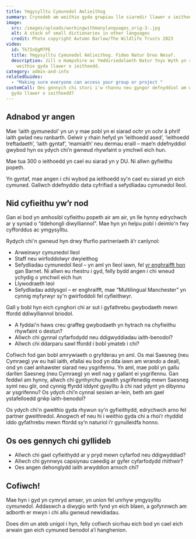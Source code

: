 ```yaml
---
title: Ymgysylltu Cymunedol Amlieithog
summary: Crynodeb am weithio gyda grwpiau lle siaredir llawer o ieithoedd.
image:
  src: /images/uploads/workingwithmanylanguages_orig-3-.jpg
  alt: A stack of small dictionaries in other languages
  credit: Photo copyright Autumn Barlow/The Wildlife Trusts 2023
video:
  id: Tk7InQgM7PE
  title: Ymgysylltu Cymunedol Amlieithog. Fideo Natur Drws Nesaf.
  description: Jill o Hampshire ac Ymddiriedolaeth Natur Ynys Wyth yn siarad am
    weithio gyda llawer o ieithoedd.
category: admin-and-info
relatedGuides:
  - "Making sure everyone can access your group or project "
customCall: Oes gennych chi stori i'w rhannu neu gyngor defnyddiol am weithio
  gyda llawer o ieithoedd?
---
```

## Adnabod yr angen 



Mae ‘iaith gymunedol’ yn un y mae pobl yn ei siarad ochr yn ochr â phrif iaith gwlad neu ranbarth. Gelwir y rhain hefyd yn ‘ieithoedd ased’, ‘ieithoedd treftadaeth’, ‘iaith gyntaf’, ‘mamiaith’ neu dermau eraill – mae’n ddefnyddiol gwybod hyn os ydych chi’n gwneud rhywfaint o ymchwil eich hun.


Mae tua 300 o ieithoedd yn cael eu siarad yn y DU. Ni allwn gyfieithu popeth.



Yn gyntaf, mae angen i chi wybod pa ieithoedd sy'n cael eu siarad yn eich cymuned. Gallwch ddefnyddio data cyfrifiad a sefydliadau cymunedol lleol.



## Nid cyfieithu yw’r nod



Gan ei bod yn amhosibl cyfieithu popeth air am air, yn lle hynny edrychwch ar y syniad o “ddehongli diwylliannol”. Mae hyn yn helpu pobl i deimlo'n fwy cyfforddus ac ymgysylltu.

Rydych chi'n gwneud hyn drwy ffurfio partneriaeth â’r canlynol:
* Arweinwyr cymunedol lleol
* Staff neu wirfoddolwyr dwyieithog
* Sefydliadau cymunedol lleol – yn aml yn lleol iawn, fel [yr enghraifft hon](http://multilingualwellbeing.org.uk/?page_id=21) gan Barnet. Ni allwn eu rhestru i gyd, felly bydd angen i chi wneud ychydig o ymchwil eich hun
* Llywodraeth leol
* Sefydliadau addysgol – er enghraifft, mae “Multilingual Manchester” yn cynnig myfyrwyr sy'n gwirfoddoli fel cyfieithwyr.



Gall y bobl hyn eich cynghori chi ar sut i gyfathrebu gwybodaeth mewn ffordd ddiwylliannol briodol.


* A fyddai'n haws creu graffeg gwybodaeth yn hytrach na chyfieithu rhywfaint o destun?
* Allwch chi gynnal cyfarfodydd neu ddigwyddiadau iaith-benodol?
* Allwch chi ddarparu sawl ffordd i bobl ymateb i chi?



Cofiwch fod gan bobl amrywiaeth o gryfderau yn aml. Os mai Saesneg (neu Cymraeg) yw eu hail iaith, efallai eu bod yn dda iawn am wrando a deall, ond yn cael anhawster siarad neu ysgrifennu. Yn aml, mae pobl yn gallu darllen Saesneg (neu Cymraeg) yn well nag y gallant ei ysgrifennu. Gan feddwl am hynny, allwch chi gynhyrchu gwaith ysgrifenedig mewn Saesneg syml neu glir, ond cynnig ffyrdd iddynt gysylltu â chi nad ydynt yn dibynnu ar ysgrifennu? Os ydych chi’n cynnal sesiwn ar-lein, beth am gael ystafelloedd grŵp iaith-benodol?



Os ydych chi'n gweithio gyda rhywun sy'n gyfieithydd, edrychwch arno fel partner gweithredol. Anogwch ef neu hi i weithio gyda chi a rhoi’r rhyddid iddo gyfathrebu mewn ffordd sy’n naturiol i’r gynulleidfa honno.



## Os oes gennych chi gyllideb



* Allwch chi gael cyfieithydd ar y pryd mewn cyfarfod neu ddigwyddiad?
* Allwch chi gynnwys capsiynau caeedig ar gyfer cyfarfodydd rhithwir?
* Oes angen dehonglydd iaith arwyddion arnoch chi?



## Cofiwch!



Mae hyn i gyd yn cymryd amser, yn union fel unrhyw ymgysylltu cymunedol. Addaswch a diwygio wrth fynd yn eich blaen, a gofynnwch am adborth er mwyn i chi allu gwneud newidiadau.

Does dim un ateb unigol i hyn, felly cofiwch sicrhau eich bod yn cael eich arwain gan eich cymuned benodol a’i hanghenion.
